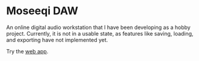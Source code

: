 # Moseeqi DAW

An online digital audio workstation that I have been developing as a hobby project. Currently, it is not in a usable state, as features like saving, loading, and exporting have not implemented yet.

Try the [web app](https://moseeqi-daw.vercel.app).
